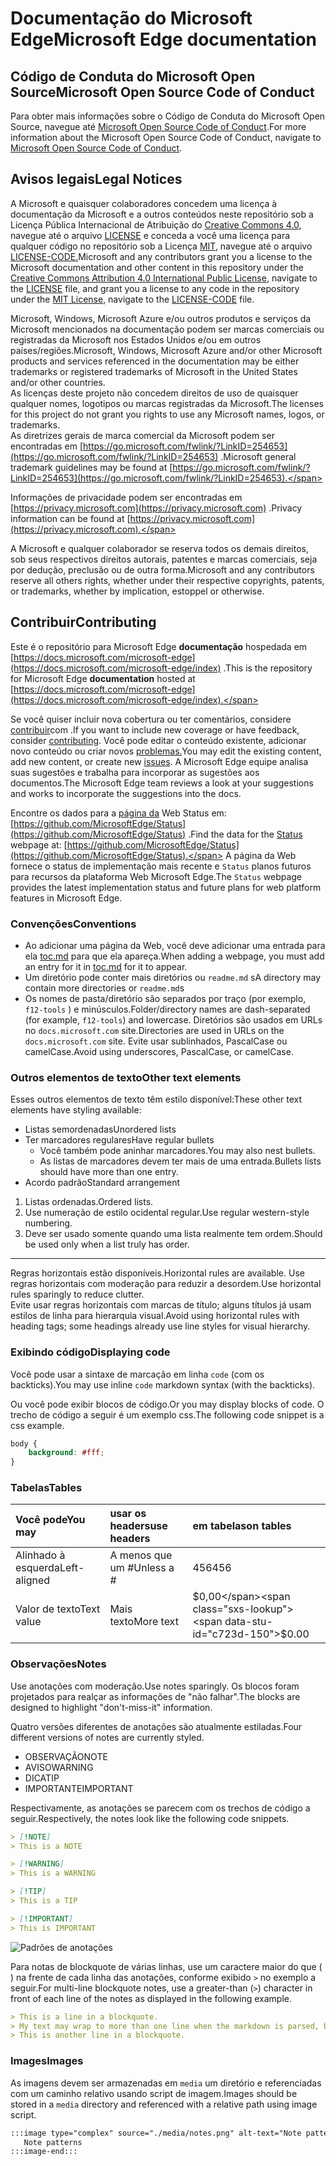# <a name="microsoft-edge-documentation"></a><span data-ttu-id="c723d-101">Documentação do Microsoft Edge</span><span class="sxs-lookup"><span data-stu-id="c723d-101">Microsoft Edge documentation</span></span>  

## <a name="microsoft-open-source-code-of-conduct"></a><span data-ttu-id="c723d-102">Código de Conduta do Microsoft Open Source</span><span class="sxs-lookup"><span data-stu-id="c723d-102">Microsoft Open Source Code of Conduct</span></span>  

<span data-ttu-id="c723d-103">Para obter mais informações sobre o Código de Conduta do Microsoft Open Source, navegue até [Microsoft Open Source Code of Conduct](CODE_OF_CONDUCT.md).</span><span class="sxs-lookup"><span data-stu-id="c723d-103">For more information about the Microsoft Open Source Code of Conduct, navigate to [Microsoft Open Source Code of Conduct](CODE_OF_CONDUCT.md).</span></span>  

## <a name="legal-notices"></a><span data-ttu-id="c723d-104">Avisos legais</span><span class="sxs-lookup"><span data-stu-id="c723d-104">Legal Notices</span></span>  

<span data-ttu-id="c723d-105">A Microsoft e quaisquer colaboradores concedem uma licença à documentação da Microsoft e a outros conteúdos neste repositório sob a Licença Pública Internacional de Atribuição do [Creative Commons 4.0](https://creativecommons.org/licenses/by/4.0/legalcode), navegue até o arquivo [LICENSE](./LICENSE) e conceda a você uma licença para qualquer código no repositório sob a Licença [MIT](https://opensource.org/licenses/MIT), navegue até o arquivo [LICENSE-CODE.](./LICENSE-CODE)</span><span class="sxs-lookup"><span data-stu-id="c723d-105">Microsoft and any contributors grant you a license to the Microsoft documentation and other content in this repository under the [Creative Commons Attribution 4.0 International Public License](https://creativecommons.org/licenses/by/4.0/legalcode), navigate to the [LICENSE](./LICENSE) file, and grant you a license to any code in the repository under the [MIT License](https://opensource.org/licenses/MIT), navigate to the [LICENSE-CODE](./LICENSE-CODE) file.</span></span>  

<span data-ttu-id="c723d-106">Microsoft, Windows, Microsoft Azure e/ou outros produtos e serviços da Microsoft mencionados na documentação podem ser marcas comerciais ou registradas da Microsoft nos Estados Unidos e/ou em outros países/regiões.</span><span class="sxs-lookup"><span data-stu-id="c723d-106">Microsoft, Windows, Microsoft Azure and/or other Microsoft products and services referenced in the documentation may be either trademarks or registered trademarks of Microsoft in the United States and/or other countries.</span></span>  
<span data-ttu-id="c723d-107">As licenças deste projeto não concedem direitos de uso de quaisquer qualquer nomes, logotipos ou marcas registradas da Microsoft.</span><span class="sxs-lookup"><span data-stu-id="c723d-107">The licenses for this project do not grant you rights to use any Microsoft names, logos, or trademarks.</span></span>  
<span data-ttu-id="c723d-108">As diretrizes gerais de marca comercial da Microsoft podem ser encontradas em [https://go.microsoft.com/fwlink/?LinkID=254653](https://go.microsoft.com/fwlink/?LinkID=254653) .</span><span class="sxs-lookup"><span data-stu-id="c723d-108">Microsoft general trademark guidelines may be found at [https://go.microsoft.com/fwlink/?LinkID=254653](https://go.microsoft.com/fwlink/?LinkID=254653).</span></span>  

<span data-ttu-id="c723d-109">Informações de privacidade podem ser encontradas em [https://privacy.microsoft.com](https://privacy.microsoft.com) .</span><span class="sxs-lookup"><span data-stu-id="c723d-109">Privacy information can be found at [https://privacy.microsoft.com](https://privacy.microsoft.com).</span></span>  

<span data-ttu-id="c723d-110">A Microsoft e qualquer colaborador se reserva todos os demais direitos, sob seus respectivos direitos autorais, patentes e marcas comerciais, seja por dedução, preclusão ou de outra forma.</span><span class="sxs-lookup"><span data-stu-id="c723d-110">Microsoft and any contributors reserve all others rights, whether under their respective copyrights, patents, or trademarks, whether by implication, estoppel or otherwise.</span></span>  

## <a name="contributing"></a><span data-ttu-id="c723d-111">Contribuir</span><span class="sxs-lookup"><span data-stu-id="c723d-111">Contributing</span></span>  

<span data-ttu-id="c723d-112">Este é o repositório para Microsoft Edge **documentação** hospedada em [https://docs.microsoft.com/microsoft-edge](https://docs.microsoft.com/microsoft-edge/index) .</span><span class="sxs-lookup"><span data-stu-id="c723d-112">This is the repository for Microsoft Edge **documentation** hosted at [https://docs.microsoft.com/microsoft-edge](https://docs.microsoft.com/microsoft-edge/index).</span></span>  

<span data-ttu-id="c723d-113">Se você quiser incluir nova cobertura ou ter comentários, considere [contribuir](./CONTRIBUTING.md)com .</span><span class="sxs-lookup"><span data-stu-id="c723d-113">If you want to include new coverage or have feedback, consider [contributing](./CONTRIBUTING.md).</span></span>  <span data-ttu-id="c723d-114">Você pode editar o conteúdo existente, adicionar novo conteúdo ou criar novos [problemas.](https://github.com/MicrosoftDocs/edge-developer/issues)</span><span class="sxs-lookup"><span data-stu-id="c723d-114">You may edit the existing content, add new content, or create new [issues](https://github.com/MicrosoftDocs/edge-developer/issues).</span></span>  <span data-ttu-id="c723d-115">A Microsoft Edge equipe analisa suas sugestões e trabalha para incorporar as sugestões aos documentos.</span><span class="sxs-lookup"><span data-stu-id="c723d-115">The Microsoft Edge team reviews a look at your suggestions and works to incorporate the suggestions into the docs.</span></span>  

<span data-ttu-id="c723d-116">Encontre os dados para a [página da](https://developer.microsoft.com/microsoft-edge/status) Web Status em:  [https://github.com/MicrosoftEdge/Status](https://github.com/MicrosoftEdge/Status) .</span><span class="sxs-lookup"><span data-stu-id="c723d-116">Find the data for the [Status](https://developer.microsoft.com/microsoft-edge/status) webpage at:  [https://github.com/MicrosoftEdge/Status](https://github.com/MicrosoftEdge/Status).</span></span>  <span data-ttu-id="c723d-117">A página da Web fornece o status de implementação mais recente e `Status` planos futuros para recursos da plataforma Web Microsoft Edge.</span><span class="sxs-lookup"><span data-stu-id="c723d-117">The `Status` webpage provides the latest implementation status and future plans for web platform features in Microsoft Edge.</span></span>

### <a name="conventions"></a><span data-ttu-id="c723d-118">Convenções</span><span class="sxs-lookup"><span data-stu-id="c723d-118">Conventions</span></span>  

*   <span data-ttu-id="c723d-119">Ao adicionar uma página da Web, você deve adicionar uma entrada para ela [toc.md](./microsoft-edge/toc.yml) para que ela apareça.</span><span class="sxs-lookup"><span data-stu-id="c723d-119">When adding a webpage, you must add an entry for it in [toc.md](./microsoft-edge/toc.yml) for it to appear.</span></span>
*   <span data-ttu-id="c723d-120">Um diretório pode conter mais diretórios ou `readme.md` s</span><span class="sxs-lookup"><span data-stu-id="c723d-120">A directory may contain more directories or `readme.md`s</span></span>
*   <span data-ttu-id="c723d-121">Os nomes de pasta/diretório são separados por traço \(por exemplo, `f12-tools` \) e minúsculos.</span><span class="sxs-lookup"><span data-stu-id="c723d-121">Folder/directory names are dash-separated \(for example, `f12-tools`\) and lowercase.</span></span>  <span data-ttu-id="c723d-122">Diretórios são usados em URLs no `docs.microsoft.com` site.</span><span class="sxs-lookup"><span data-stu-id="c723d-122">Directories are used in URLs on the `docs.microsoft.com` site.</span></span>  <span data-ttu-id="c723d-123">Evite usar sublinhados, PascalCase ou camelCase.</span><span class="sxs-lookup"><span data-stu-id="c723d-123">Avoid using underscores, PascalCase, or camelCase.</span></span>  

### <a name="other-text-elements"></a><span data-ttu-id="c723d-124">Outros elementos de texto</span><span class="sxs-lookup"><span data-stu-id="c723d-124">Other text elements</span></span>  

<span data-ttu-id="c723d-125">Esses outros elementos de texto têm estilo disponível:</span><span class="sxs-lookup"><span data-stu-id="c723d-125">These other text elements have styling available:</span></span>  

*   <span data-ttu-id="c723d-126">Listas semordenadas</span><span class="sxs-lookup"><span data-stu-id="c723d-126">Unordered lists</span></span>  
*   <span data-ttu-id="c723d-127">Ter marcadores regulares</span><span class="sxs-lookup"><span data-stu-id="c723d-127">Have regular bullets</span></span>  
    *   <span data-ttu-id="c723d-128">Você também pode aninhar marcadores.</span><span class="sxs-lookup"><span data-stu-id="c723d-128">You may also nest bullets.</span></span>  
    *   <span data-ttu-id="c723d-129">As listas de marcadores devem ter mais de uma entrada.</span><span class="sxs-lookup"><span data-stu-id="c723d-129">Bullets lists should have more than one entry.</span></span>  
*   <span data-ttu-id="c723d-130">Acordo padrão</span><span class="sxs-lookup"><span data-stu-id="c723d-130">Standard arrangement</span></span> 
    
1.  <span data-ttu-id="c723d-131">Listas ordenadas.</span><span class="sxs-lookup"><span data-stu-id="c723d-131">Ordered lists.</span></span>  
1.  <span data-ttu-id="c723d-132">Use numeração de estilo ocidental regular.</span><span class="sxs-lookup"><span data-stu-id="c723d-132">Use regular western-style numbering.</span></span>  
1.  <span data-ttu-id="c723d-133">Deve ser usado somente quando uma lista realmente tem ordem.</span><span class="sxs-lookup"><span data-stu-id="c723d-133">Should be used only when a list truly has order.</span></span>  
    
---  

<span data-ttu-id="c723d-134">Regras horizontais estão disponíveis.</span><span class="sxs-lookup"><span data-stu-id="c723d-134">Horizontal rules are available.</span></span>  <span data-ttu-id="c723d-135">Use regras horizontais com moderação para reduzir a desordem.</span><span class="sxs-lookup"><span data-stu-id="c723d-135">Use horizontal rules sparingly to reduce clutter.</span></span>  
<span data-ttu-id="c723d-136">Evite usar regras horizontais com marcas de título; alguns títulos já usam estilos de linha para hierarquia visual.</span><span class="sxs-lookup"><span data-stu-id="c723d-136">Avoid using horizontal rules with heading tags; some headings already use line styles for visual hierarchy.</span></span>  

### <a name="displaying-code"></a><span data-ttu-id="c723d-137">Exibindo código</span><span class="sxs-lookup"><span data-stu-id="c723d-137">Displaying code</span></span>  

<span data-ttu-id="c723d-138">Você pode usar a sintaxe de marcação em linha `code` \(com os backticks\).</span><span class="sxs-lookup"><span data-stu-id="c723d-138">You may use inline `code` markdown syntax \(with the backticks\).</span></span>  

<span data-ttu-id="c723d-139">Ou você pode exibir blocos de código.</span><span class="sxs-lookup"><span data-stu-id="c723d-139">Or you may display blocks of code.</span></span>  <span data-ttu-id="c723d-140">O trecho de código a seguir é um exemplo css.</span><span class="sxs-lookup"><span data-stu-id="c723d-140">The following code snippet is a css example.</span></span>  

```css
body {
    background: #fff;
}
```  

### <a name="tables"></a><span data-ttu-id="c723d-141">Tabelas</span><span class="sxs-lookup"><span data-stu-id="c723d-141">Tables</span></span>  

| <span data-ttu-id="c723d-142">Você pode</span><span class="sxs-lookup"><span data-stu-id="c723d-142">You may</span></span> | <span data-ttu-id="c723d-143">usar os headers</span><span class="sxs-lookup"><span data-stu-id="c723d-143">use headers</span></span> | <span data-ttu-id="c723d-144">em tabelas</span><span class="sxs-lookup"><span data-stu-id="c723d-144">on tables</span></span> |  
|:--- |:--- |:--- |  
| <span data-ttu-id="c723d-145">Alinhado à esquerda</span><span class="sxs-lookup"><span data-stu-id="c723d-145">Left-aligned</span></span> | <span data-ttu-id="c723d-146">A menos que um #</span><span class="sxs-lookup"><span data-stu-id="c723d-146">Unless a #</span></span> | <span data-ttu-id="c723d-147">456</span><span class="sxs-lookup"><span data-stu-id="c723d-147">456</span></span> |  
| <span data-ttu-id="c723d-148">Valor de texto</span><span class="sxs-lookup"><span data-stu-id="c723d-148">Text value</span></span> | <span data-ttu-id="c723d-149">Mais texto</span><span class="sxs-lookup"><span data-stu-id="c723d-149">More text</span></span> | <span data-ttu-id="c723d-150">$0,00</span><span class="sxs-lookup"><span data-stu-id="c723d-150">$0.00</span></span> |  

### <a name="notes"></a><span data-ttu-id="c723d-151">Observações</span><span class="sxs-lookup"><span data-stu-id="c723d-151">Notes</span></span>  

<span data-ttu-id="c723d-152">Use anotações com moderação.</span><span class="sxs-lookup"><span data-stu-id="c723d-152">Use notes sparingly.</span></span>  <span data-ttu-id="c723d-153">Os blocos foram projetados para realçar as informações de "não falhar".</span><span class="sxs-lookup"><span data-stu-id="c723d-153">The blocks are designed to highlight "don't-miss-it" information.</span></span>  

<span data-ttu-id="c723d-154">Quatro versões diferentes de anotações são atualmente estiladas.</span><span class="sxs-lookup"><span data-stu-id="c723d-154">Four different versions of notes are currently styled.</span></span>  

*   <span data-ttu-id="c723d-155">OBSERVAÇÃO</span><span class="sxs-lookup"><span data-stu-id="c723d-155">NOTE</span></span>  
*   <span data-ttu-id="c723d-156">AVISO</span><span class="sxs-lookup"><span data-stu-id="c723d-156">WARNING</span></span>  
*   <span data-ttu-id="c723d-157">DICA</span><span class="sxs-lookup"><span data-stu-id="c723d-157">TIP</span></span>  
*   <span data-ttu-id="c723d-158">IMPORTANTE</span><span class="sxs-lookup"><span data-stu-id="c723d-158">IMPORTANT</span></span>  
    
<span data-ttu-id="c723d-159">Respectivamente, as anotações se parecem com os trechos de código a seguir.</span><span class="sxs-lookup"><span data-stu-id="c723d-159">Respectively, the notes look like the following code snippets.</span></span>  

```md
> [!NOTE]
> This is a NOTE  
```  

```md
> [!WARNING]
> This is a WARNING  
```  

```md
> [!TIP]
> This is a TIP  
```  

```md
> [!IMPORTANT]
> This is IMPORTANT  
```  

![Padrões de anotações](./media/notes.png)

<span data-ttu-id="c723d-161">Para notas de blockquote de várias linhas, use um caractere maior do que \( \) na frente de cada linha das anotações, conforme exibido `>` no exemplo a seguir.</span><span class="sxs-lookup"><span data-stu-id="c723d-161">For multi-line blockquote notes, use a greater-than \(`>`\) character in front of each line of the notes as displayed in the following example.</span></span>  

```md
> This is a line in a blockquote.  
> My text may wrap to more than one line when the markdown is parsed, but I must include all my information within a single \(sometimes very long line\) in the markdown.  
> This is another line in a blockquote.  
```  

### <a name="images"></a><span data-ttu-id="c723d-162">Images</span><span class="sxs-lookup"><span data-stu-id="c723d-162">Images</span></span>  

<span data-ttu-id="c723d-163">As imagens devem ser armazenadas em `media` um diretório e referenciadas com um caminho relativo usando script de imagem.</span><span class="sxs-lookup"><span data-stu-id="c723d-163">Images should be stored in a `media` directory and referenced with a relative path using image script.</span></span>  

<!--  `![Note patterns](media/notes.png)`  -->  

```md
:::image type="complex" source="./media/notes.png" alt-text="Note patterns" lightbox="./media/notes.png":::
   Note patterns  
:::image-end:::  
```  
